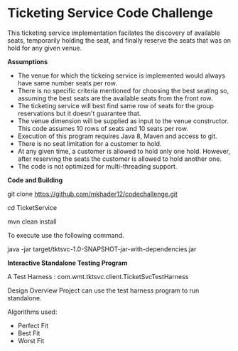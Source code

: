 # Ticketing Service Code Challenge

This ticketing service implementation facilates the discovery of available seats, temporarily holding the seat, and finally reserve the seats that was on hold for any given  venue.
 
**Assumptions**


- The venue for which the tickeing service is implemented would always have same number seats per row.
- There is no specific criteria mentioned for choosing the best seating so, assuming the best seats are the available seats from  the front row.
- The ticketing service will best find same row of seats for the group reservations but it doesn't guarantee that.
- The venue dimension will be supplied as input to the venue constructor. This code assumes 10 rows of seats and 10 seats per row.
- Execution of this program requires Java 8, Maven and access to git.
- There is no seat limitation for a customer to hold.
- At any given time, a customer is allowed to hold only one hold. However, after reserving the seats the customer is allowed to hold another one.
- The code is not optimized for multi-threading support.


**Code and Building**


git clone https://github.com/mkhader12/codechallenge.git

cd TicketService

mvn clean install

To execute use the following command.

java -jar target/tktsvc-1.0-SNAPSHOT-jar-with-dependencies.jar


**Interactive Standalone Testing Program**

A Test Harness : com.wmt.tktsvc.client.TicketSvcTestHarness

Design Overview
Project can use the test harness program to run standalone. 

Algorithms used:
- Perfect Fit
- Best Fit
- Worst Fit

